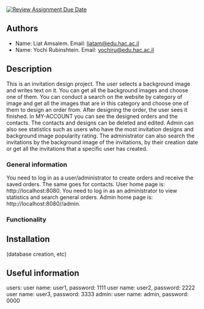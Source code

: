 [![Review Assignment Due Date](https://classroom.github.com/assets/deadline-readme-button-24ddc0f5d75046c5622901739e7c5dd533143b0c8e959d652212380cedb1ea36.svg)](https://classroom.github.com/a/2GjS94_R)
## Authors
* Name: Liat Amsalem. Email: liatam@edu.hac.ac.il
* Name: Yochi Rubinshtein. Email: yochiru@edu.hac.ac.il

## Description

This is an invitation design project. The user selects a background image and writes text on it.
You can get all the background images and choose one of them. You can conduct a search on the website by 
category of image and get all the images that are in this category and choose one of them to design an order from.
After designing the order, the user sees it finished.
In MY-ACCOUNT you can see the designed orders and the contacts.
The contacts and designs can be deleted and edited.
Admin can also see statistics such as users who have the most invitation designs and background image popularity rating.
The administrator can also search the invitations by the background image of the invitations, by their creation date or 
get all the invitations that a specific user has created.

### General information

You need to log in as a user/administrator to create orders and receive the saved orders. The same goes for contacts.
User home page is: http://localhost:8080.
You need to log in as an administrator to view statistics and search general orders.
Admin home page is: http://localhost:8080//admin.

### Functionality

## Installation

(database creation, etc)

## Useful information

users:
user name: user1, password: 1111
user name: user2, password: 2222
user name: user3, password: 3333
admin:
user name: admin, password: 0000


